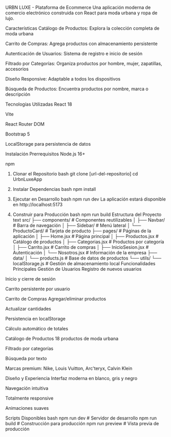 URBN LUXE - Plataforma de Ecommerce
Una aplicación moderna de comercio electrónico construida con React para moda urbana y ropa de lujo.

Características
Catálogo de Productos: Explora la colección completa de moda urbana

Carrito de Compras: Agrega productos con almacenamiento persistente

Autenticación de Usuarios: Sistema de registro e inicio de sesión

Filtrado por Categorías: Organiza productos por hombre, mujer, zapatillas, accesorios

Diseño Responsive: Adaptable a todos los dispositivos

Búsqueda de Productos: Encuentra productos por nombre, marca o descripción

Tecnologías Utilizadas
React 18

Vite

React Router DOM

Bootstrap 5

LocalStorage para persistencia de datos

Instalación
Prerrequisitos
Node.js 16+

npm

1. Clonar el Repositorio
bash
git clone [url-del-repositorio]
cd UrbnLuxeApp
2. Instalar Dependencias
bash
npm install
3. Ejecutar en Desarrollo
bash
npm run dev
La aplicación estará disponible en http://localhost:5173

4. Construir para Producción
bash
npm run build
Estructura del Proyecto
text
src/
├── components/          # Componentes reutilizables
│   ├── Navbar/         # Barra de navegación
│   ├── Sidebar/        # Menú lateral
│   └── ProductoCard/   # Tarjeta de producto
├── pages/              # Páginas de la aplicación
│   ├── Home.jsx        # Página principal
│   ├── Productos.jsx   # Catálogo de productos
│   ├── Categorias.jsx  # Productos por categoría
│   ├── Carrito.jsx     # Carrito de compras
│   ├── InicioSesion.jsx # Autenticación
│   └── Nosotros.jsx    # Información de la empresa
├── data/
│   └── products.js     # Base de datos de productos
└── utils/
    └── localStorage.js # Gestión de almacenamiento local
Funcionalidades Principales
Gestión de Usuarios
Registro de nuevos usuarios

Inicio y cierre de sesión

Carrito persistente por usuario

Carrito de Compras
Agregar/eliminar productos

Actualizar cantidades

Persistencia en localStorage

Cálculo automático de totales

Catálogo de Productos
18 productos de moda urbana

Filtrado por categorías

Búsqueda por texto

Marcas premium: Nike, Louis Vuitton, Arc'teryx, Calvin Klein

Diseño y Experiencia
Interfaz moderna en blanco, gris y negro

Navegación intuitiva

Totalmente responsive

Animaciones suaves

Scripts Disponibles
bash
npm run dev          # Servidor de desarrollo
npm run build        # Construcción para producción
npm run preview      # Vista previa de producción